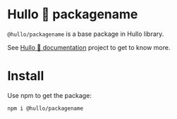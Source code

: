 # Hullo 👋 packagename

`@hullo/packagename` is a base package in Hullo library.

See [Hullo 👋 documentation](https://hullo.dev/hullo-packagename/intro) project to get to know more.

# Install

Use npm to get the package:

```
npm i @hullo/packagename
```
